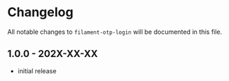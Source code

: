 # Changelog

All notable changes to `filament-otp-login` will be documented in this file.

## 1.0.0 - 202X-XX-XX

- initial release

